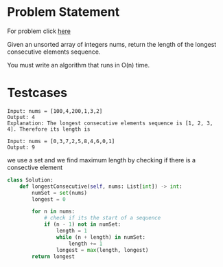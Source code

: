 # Problem Statement
For problem click [here](https://leetcode.com/problems/longest-consecutive-sequence/description/)

Given an unsorted array of integers nums, return the length of the longest consecutive elements sequence.

You must write an algorithm that runs in O(n) time.
# Testcases
```
Input: nums = [100,4,200,1,3,2]
Output: 4
Explanation: The longest consecutive elements sequence is [1, 2, 3, 4]. Therefore its length is
```
```
Input: nums = [0,3,7,2,5,8,4,6,0,1]
Output: 9
```

we use a set and we find maximum length by checking if there is a consective element 
```python
class Solution:
    def longestConsecutive(self, nums: List[int]) -> int:
        numSet = set(nums)
        longest = 0

        for n in nums:
            # check if its the start of a sequence
            if (n - 1) not in numSet:
                length = 1
                while (n + length) in numSet:
                    length += 1
                longest = max(length, longest)
        return longest
  ```
